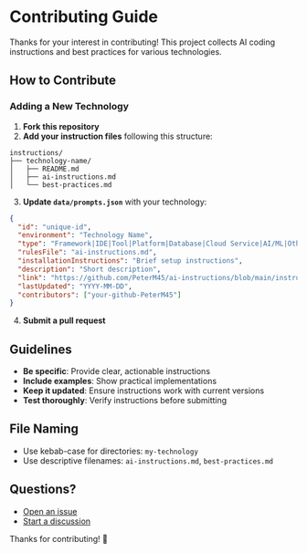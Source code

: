 # Contributing Guide

Thanks for your interest in contributing! This project collects AI coding instructions and best practices for various technologies.

## How to Contribute

### Adding a New Technology

1. **Fork this repository**
2. **Add your instruction files** following this structure:

```
instructions/
├── technology-name/
│   ├── README.md
│   ├── ai-instructions.md
│   └── best-practices.md
```

3. **Update `data/prompts.json`** with your technology:

```json
{
  "id": "unique-id",
  "environment": "Technology Name",
  "type": "Framework|IDE|Tool|Platform|Database|Cloud Service|AI/ML|Other",
  "rulesFile": "ai-instructions.md",
  "installationInstructions": "Brief setup instructions",
  "description": "Short description",
  "link": "https://github.com/PeterM45/ai-instructions/blob/main/instructions/technology-name/ai-instructions.md",
  "lastUpdated": "YYYY-MM-DD",
  "contributors": ["your-github-PeterM45"]
}
```

4. **Submit a pull request**

## Guidelines

- **Be specific**: Provide clear, actionable instructions
- **Include examples**: Show practical implementations
- **Keep it updated**: Ensure instructions work with current versions
- **Test thoroughly**: Verify instructions before submitting

## File Naming

- Use kebab-case for directories: `my-technology`
- Use descriptive filenames: `ai-instructions.md`, `best-practices.md`

## Questions?

- [Open an issue](https://github.com/PeterM45/ai-instructions/issues)
- [Start a discussion](https://github.com/PeterM45/ai-instructions/discussions)

Thanks for contributing! 🚀
